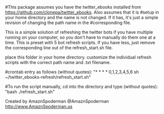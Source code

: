 #This package assumes you have the twitter_ebooks installed from https://github.com/clonepa/twitter_ebooks. Also assumes that it is #setup in your home directory and the name is not changed. If it has, it's just a simple revision of changing the path name in the #corresponding file.

This is a simple solution of refreshing the twitter bots if you have multiple running on your computer, so you don't have to manually do them one at a time. This is preset with 5 bot refresh scripts. If you have less, just remove the corresponding line out of the refresh_start.sh file.

place this folder in your home directory.
customize the individual refresh scripts with the correct path name and .txt filename.

#crontab entry as follows (without quotes):
"* * * * 0,1,2,3,4,5,6 sh ~/twitter_ebooks-refresh/refresh_start.sh"



#To run the script manually, cd into the directory and type (without quotes):
"bash ./refresh_start.sh"













Created by AmaznSpoderman
@AmaznSpoderman
http://www.AmaznSpoderman.us
